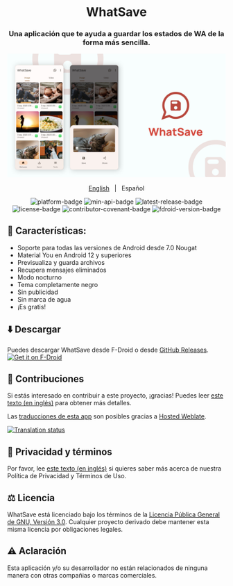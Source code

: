 <div style="text-align: center;">

# WhatSave

### Una aplicación que te ayuda a guardar los estados de WA de la forma más sencilla.

![Screenshots](./art/art.jpg?raw=true)

[English](README.md)
&nbsp;&nbsp;|&nbsp;&nbsp;
Español

<p style="text-align: center;">
  <a href="https://github.com/mardous/WhatSave" style="text-decoration:none" aria-label="Platform: Android">
    <img src="https://img.shields.io/badge/Platform-Android-green.svg" alt="platform-badge">
  </a>
  <a href="https://github.com/mardous/WhatSave" style="text-decoration:none" aria-label="Min API: 21">
    <img src="https://img.shields.io/badge/Min_API-24-yellow.svg" alt="min-api-badge">
  </a>
  <a href="https://github.com/mardous/WhatSave/releases/latest" style="text-decoration:none" aria-label="Latest Release">
    <img src="https://img.shields.io/github/v/release/mardous/WhatSave" alt="latest-release-badge">
  </a>
  <a href="https://github.com/mardous/WhatSave/blob/master/LICENSE.md" style="text-decoration:none" aria-label="License: GPL v3">
    <img src="https://img.shields.io/github/license/mardous/WhatSave?color=blue" alt="license-badge">
  </a>
  <a href="https://github.com/mardous/WhatSave/blob/master/CODE_OF_CONDUCT.md" style="text-decoration:none" aria-label="Code of Conduct">
    <img src="https://img.shields.io/badge/Contributor_Covenant-2.1-4baaaa.svg" alt="contributor-covenant-badge">
  </a>
  <a href="https://f-droid.org/packages/com.simplified.wsstatussaver/" style="text-decoration:none" aria-label="F-Droid version">
    <img src="https://img.shields.io/f-droid/v/com.simplified.wsstatussaver" alt="fdroid-version-badge">
  </a>
</p>

</div>

## 📃 Características:

* Soporte para todas las versiones de Android desde 7.0 Nougat
* Material You en Android 12 y superiores
* Previsualiza y guarda archivos
* Recupera mensajes eliminados
* Modo nocturno
* Tema completamente negro
* Sin publicidad
* Sin marca de agua
* ¡Es gratis!

## ⬇️ Descargar
Puedes descargar WhatSave desde F-Droid o desde [GitHub Releases](https://github.com/mardous/WhatSave/releases/latest).
[<img src="https://f-droid.org/badge/get-it-on.png" alt="Get it on F-Droid" height="80">](https://f-droid.org/packages/com.simplified.wsstatussaver)

## 🤝 Contribuciones
Si estás interesado en contribuir a este proyecto, ¡gracias! Puedes leer [este texto (en inglés)](CONTRIBUTING.md) para obtener más detalles.

Las [traducciones de esta app](https://hosted.weblate.org/projects/whatsave/) son posibles gracias a [Hosted Weblate](https://hosted.weblate.org/about/).

[![Translation status](https://hosted.weblate.org/widget/whatsave/multi-green.svg)](https://hosted.weblate.org/engage/whatsave/)

## 🔏 Privacidad y términos
Por favor, lee [este texto (en inglés)](PRIVACY.md) si quieres saber más acerca de nuestra Política de Privacidad y Términos de Uso.

## ⚖️ Licencia
WhatSave está licenciado bajo los términos de la [Licencia Pública General de GNU, Versión 3.0](LICENSE.md).
Cualquier proyecto derivado debe mantener esta misma licencia por obligaciones legales.

## ⚠️ Aclaración
Esta aplicación y/o su desarrollador no están relacionados de ninguna manera con otras compañias o marcas comerciales.